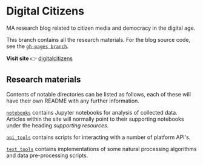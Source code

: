 # Digital Citizens

MA research blog related to citizen media and democracy in the digital age.

This branch contains all the research materials. For the blog source code, see the [`gh-pages branch`](https://github.com/winstonjay/digitalcitizens/tree/gh-pages).

**Visit site** 👉  [digitalcitizens](https://winstonjay.github.io/digitalcitizens/)


## Research materials

Contents of notable directories can be listed as follows, each of these will have their own README with any further information.

[`notebooks`](notebooks/) contains Jupyter notebooks for analysis of collected data. Articles within the site will normally point to their supporting notebooks under the heading *supporting resources*.

[`api_tools`](api_tools/) contains scripts for interacting with a number of platform API's.

[`text_tools`](text_tools/) contains implementations of some natural processing algorithms and data pre-processing scripts.

